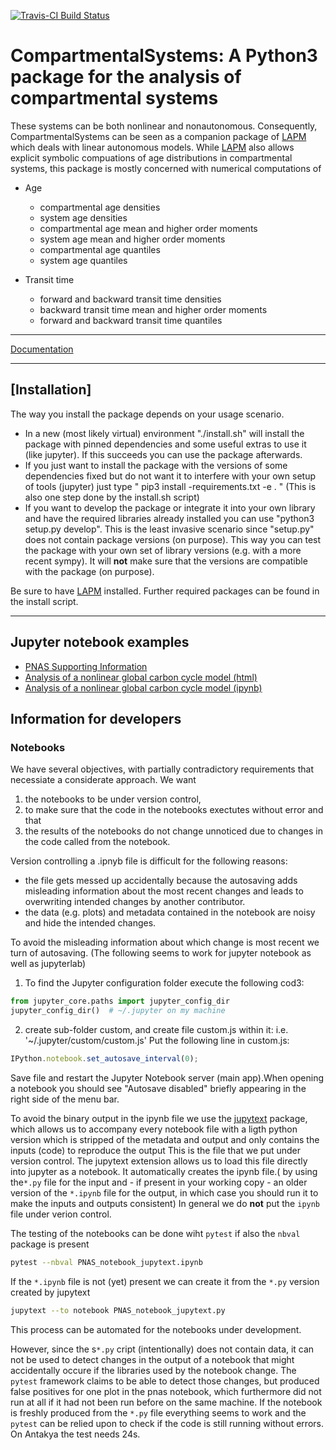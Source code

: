 [![Travis-CI Build Status](https://travis-ci.org/MPIBGC-TEE/CompartmentalSystems.svg?branch=master)](https://travis-ci.org/MPIBGC-TEE/CompartmentalSystems)
# CompartmentalSystems: A Python3 package for the analysis of compartmental systems

These systems can be both nonlinear and nonautonomous. Consequently, CompartmentalSystems can be seen
as a companion package of [LAPM](https://github.com/MPIBGC-TEE/LAPM) which deals
with linear autonomous models.
While [LAPM](https://github.com/MPIBGC-TEE/LAPM) also allows explicit symbolic compuations of age distributions 
in compartmental systems, this package is mostly concerned with numerical
computations of

* Age

    * compartmental age densities
    * system age densities
    * compartmental age mean and higher order moments
    * system age mean and higher order moments
    * compartmental age quantiles
    * system age quantiles

* Transit time

    * forward and backward transit time densities
    * backward transit time mean and higher order moments
    * forward and backward transit time quantiles

---

[Documentation](http://compartmentalsystems.readthedocs.io/en/latest/)

---
[Installation]
---
The way you install the package depends on your usage scenario.
- In a new (most likely virtual) environment "./install.sh" will install the package with pinned dependencies  and some useful extras to use it (like jupyter). If this succeeds you can use the package afterwards.
- If you just want to install the package with the versions of some dependencies fixed but do not want it to interfere with your own setup of tools (jupyter) just type 
 " pip3 install -requirements.txt -e . " (This is also one step done by the install.sh script)
- If you want to develop the package or integrate it into your own library and have the required libraries already installed you can use
 "python3 setup.py develop". This is the least invasive scenario since "setup.py" does not contain package versions (on purpose). This way you can test the package with your own set of library versions (e.g. with a more recent sympy). 
It will **not** make sure that the versions are compatible with the package (on purpose).


Be sure to have [LAPM](https://github.com/MPIBGC-TEE/LAPM) installed.
Further required packages can be found in the install script.

---

Jupyter notebook examples
-------------------------

- [PNAS Supporting Information](http://htmlpreview.github.io/?https://github.com/MPIBGC-TEE/CompartmentalSystems/blob/master/notebooks/PNAS/PNAS_notebook.html)
- [Analysis of a nonlinear global carbon cycle model (html)](http://htmlpreview.github.io/?https://github.com/MPIBGC-TEE/CompartmentalSystems/blob/master/notebooks/nonl_gcm_3p/nonl_gcm_3p.html)
- [Analysis of a nonlinear global carbon cycle model (ipynb)](notebooks/nonl_gcm_3p/nonl_gcm_3p.ipynb)

## Information for developers

### Notebooks
We have several objectives, with partially contradictory requirements that necessiate a considerate approach. We want 
1.  the notebooks to be under version control,
1.  to make sure that the code in the notebooks exectutes without error and that
1.  the results of the notebooks do not change unnoticed due to changes in the code called from the notebook.
   
Version controlling a .ipnyb file is difficult for the following reasons:
* the file gets messed up accidentally because the autosaving adds misleading information about the most 
  recent changes and leads to overwriting intended changes by another contributor.
* the data (e.g. plots) and metadata contained in the notebook are noisy and hide the intended changes.

To avoid the misleading information about which change is most recent we turn of autosaving. (The following seems to work for jupyter notebook as well as jupyterlab)
1. To find the Jupyter configuration folder execute the following cod3:
```python
from jupyter_core.paths import jupyter_config_dir
jupyter_config_dir()  # ~/.jupyter on my machine
```
2. create sub-folder custom, and create file custom.js within it:
   i.e. '~/.jupyter/custom/custom.js'
   Put the following line in custom.js:
```javascript
IPython.notebook.set_autosave_interval(0);
```
Save file and restart the Jupyter Notebook server (main app).When opening a notebook you should see "Autosave disabled" briefly appearing in the right side of the menu bar.

To avoid the binary output in the ipynb file  we use the [jupytext](https://github.com/mwouts/jupytext) package, which allows us to accompany every notebook file with a ligth python version which is stripped of the metadata and output and only contains the inputs (code) to reproduce the output
This is the file that we put under version control. 
The jupytext extension allows us to load this file directly into jupyter as a notebook. It automatically creates the ipynb file.( by using the```*.py``` file for the input and - if present in your working copy - an older version of the ```*.ipynb``` file for the output, in which case you should run it to make the inputs and outputs consistent)
In general we do **not** put the ```ipynb``` file under verion control.

The testing of the notebooks can be done wiht ```pytest``` if also the ```nbval``` package is present  
```bash
pytest --nbval PNAS_notebook_jupytext.ipynb
```
If the `*.ipynb` file is not (yet) present we can create it from the `*.py` version created by jupytext
```bash
jupytext --to notebook PNAS_notebook_jupytext.py 
```
This process can be automated for the notebooks under development.

However, since the s`*.py` cript (intentionally) does not contain data, it can
not be used to detect changes in the output of a notebook that might accidentally occure if the libraries used by the  notebook change. The `pytest` framework claims to be able to detect those changes, but produced false positives for 
one plot in the pnas notebook, which furthermore did not run at all if it had not been run before on the same machine.
If the notebook is freshly produced from the `*.py` file everything seems to work and the `pytest` can be relied upon to 
check if the code is still running without errors. 
On Antakya the test needs 24s.


